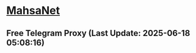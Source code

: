 
# [MahsaNet](https://t.me/mahsa_net)
## Free Telegram Proxy (Last Update: 2025-06-18 05:08:16)

    